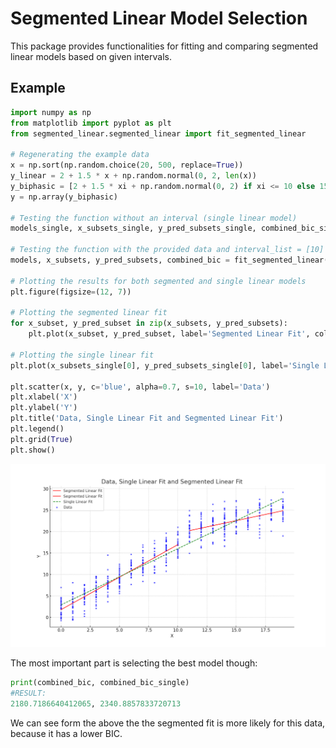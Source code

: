 # Segmented Linear Model Selection

This package provides functionalities for fitting and comparing segmented linear models based on given intervals.

## Example

```python
import numpy as np
from matplotlib import pyplot as plt
from segmented_linear.segmented_linear import fit_segmented_linear

# Regenerating the example data
x = np.sort(np.random.choice(20, 500, replace=True))
y_linear = 2 + 1.5 * x + np.random.normal(0, 2, len(x))
y_biphasic = [2 + 1.5 * xi + np.random.normal(0, 2) if xi <= 10 else 15 + 0.5 * xi + np.random.normal(0, 2) for xi in x]
y = np.array(y_biphasic)

# Testing the function without an interval (single linear model)
models_single, x_subsets_single, y_pred_subsets_single, combined_bic_single = fit_segmented_linear(x, y, interval_list=[])

# Testing the function with the provided data and interval_list = [10]
models, x_subsets, y_pred_subsets, combined_bic = fit_segmented_linear(x, y, interval_list=[10])

# Plotting the results for both segmented and single linear models
plt.figure(figsize=(12, 7))

# Plotting the segmented linear fit
for x_subset, y_pred_subset in zip(x_subsets, y_pred_subsets):
    plt.plot(x_subset, y_pred_subset, label='Segmented Linear Fit', color='red')

# Plotting the single linear fit
plt.plot(x_subsets_single[0], y_pred_subsets_single[0], label='Single Linear Fit', color='green', linestyle='--')

plt.scatter(x, y, c='blue', alpha=0.7, s=10, label='Data')
plt.xlabel('X')
plt.ylabel('Y')
plt.title('Data, Single Linear Fit and Segmented Linear Fit')
plt.legend()
plt.grid(True)
plt.show()
```
![Segmented vs Single Linear Fit](assets/segmented_vs_single_linear_fit.png)


The most important part is selecting the best model though:
```python
print(combined_bic, combined_bic_single)
#RESULT:
2180.7186640412065, 2340.8857833720713
```

We can see form the above the the segmented fit is more likely for this data, because it has a lower BIC.

